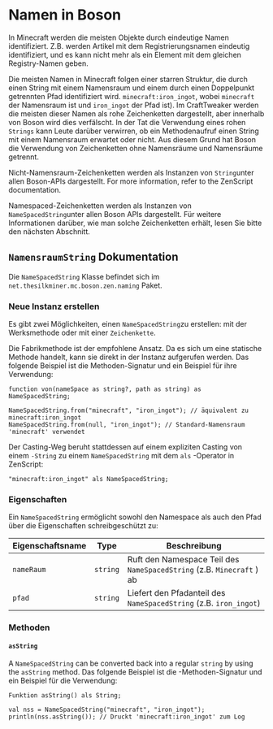# Namen in Boson

In Minecraft werden die meisten Objekte durch eindeutige Namen identifiziert. Z.B. werden Artikel mit dem Registrierungsnamen eindeutig identifiziert, und es kann nicht mehr als ein Element mit dem gleichen Registry-Namen geben.

Die meisten Namen in Minecraft folgen einer starren Struktur, die durch einen String mit einem Namensraum und einem durch einen Doppelpunkt getrennten Pfad identifiziert wird. `minecraft:iron_ingot`, wobei `minecraft` der Namensraum ist und `iron_ingot` der Pfad ist). Im CraftTweaker werden die meisten dieser Namen als rohe Zeichenketten dargestellt, aber innerhalb von Boson wird dies verfälscht. In der Tat die Verwendung eines rohen `Strings` kann Leute darüber verwirren, ob ein Methodenaufruf einen String mit einem Namensraum erwartet oder nicht. Aus diesem Grund hat Boson die Verwendung von Zeichenketten ohne Namensräume und Namensräume getrennt.

Nicht-Namensraum-Zeichenketten werden als Instanzen von `String`unter allen Boson-APIs dargestellt. For more information, refer to the ZenScript documentation.

Namespaced-Zeichenketten werden als Instanzen von `NameSpacedString`unter allen Boson APIs dargestellt. Für weitere Informationen darüber, wie man solche Zeichenketten erhält, lesen Sie bitte den nächsten Abschnitt.

## `NamensraumString` Dokumentation
Die `NameSpacedString` Klasse befindet sich im `net.thesilkminer.mc.boson.zen.naming` Paket.

### Neue Instanz erstellen
Es gibt zwei Möglichkeiten, einen `NameSpacedString`zu erstellen: mit der Werksmethode oder mit einer `Zeichenkette`.

Die Fabrikmethode ist der empfohlene Ansatz. Da es sich um eine statische Methode handelt, kann sie direkt in der Instanz aufgerufen werden. Das folgende Beispiel ist die Methoden-Signatur und ein Beispiel für ihre Verwendung:

```zenscript
function von(nameSpace as string?, path as string) as NameSpacedString;
```

```zenscript
NameSpacedString.from("minecraft", "iron_ingot"); // äquivalent zu minecraft:iron_ingot
NameSpacedString.from(null, "iron_ingot"); // Standard-Namensraum 'minecraft' verwendet
```

Der Casting-Weg beruht stattdessen auf einem expliziten Casting von einem `-String` zu einem `NameSpacedString` mit dem `als` -Operator in ZenScript:

```zenscript
"minecraft:iron_ingot" als NameSpacedString;
```

### Eigenschaften
Ein `NameSpacedString` ermöglicht sowohl den Namespace als auch den Pfad über die Eigenschaften schreibgeschützt zu:

| Eigenschaftsname | Type     | Beschreibung                                                          |
| ---------------- | -------- | --------------------------------------------------------------------- |
| `nameRaum`       | `string` | Ruft den Namespace Teil des `NameSpacedString` (z.B. `Minecraft` ) ab |
| `pfad`           | `string` | Liefert den Pfadanteil des `NameSpacedString` (z.B. `iron_ingot`)     |

### Methoden

#### `asString`
A `NameSpacedString` can be converted back into a regular `string` by using the `asString` method. Das folgende Beispiel ist die -Methoden-Signatur und ein Beispiel für die Verwendung:

```zenscript
Funktion asString() als String;
```

```zenscript
val nss = NameSpacedString("minecraft", "iron_ingot");
println(nss.asString()); // Druckt 'minecraft:iron_ingot' zum Log
```
